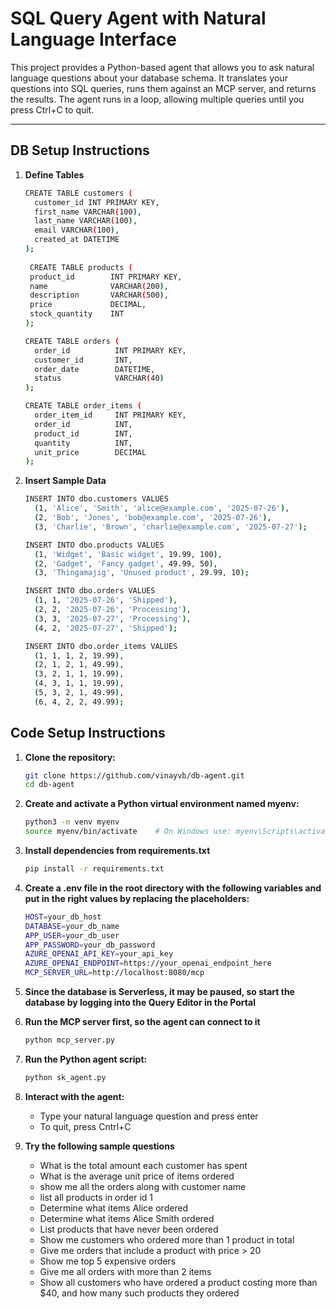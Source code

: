 # SQL Query Agent with Natural Language Interface

This project provides a Python-based agent that allows you to ask natural language questions about your database schema. It translates your questions into SQL queries, runs them against an MCP server, and returns the results. The agent runs in a loop, allowing multiple queries until you press Ctrl+C to quit.

---
## DB Setup Instructions
1. **Define Tables**
   ```bash
   CREATE TABLE customers (
     customer_id INT PRIMARY KEY,
     first_name VARCHAR(100),
     last_name VARCHAR(100),
     email VARCHAR(100),
     created_at DATETIME
   );
 
    CREATE TABLE products (
    product_id        INT PRIMARY KEY,
    name              VARCHAR(200),
    description       VARCHAR(500),
    price             DECIMAL,
    stock_quantity    INT
   );

   CREATE TABLE orders (
     order_id          INT PRIMARY KEY,
     customer_id       INT,
     order_date        DATETIME,
     status            VARCHAR(40)
   );

   CREATE TABLE order_items (
     order_item_id     INT PRIMARY KEY,
     order_id          INT,
     product_id        INT,
     quantity          INT,
     unit_price        DECIMAL
   );

2. **Insert Sample Data**
   ```bash
   INSERT INTO dbo.customers VALUES
     (1, 'Alice', 'Smith', 'alice@example.com', '2025-07-26'),
     (2, 'Bob', 'Jones', 'bob@example.com', '2025-07-26'),
     (3, 'Charlie', 'Brown', 'charlie@example.com', '2025-07-27');

   INSERT INTO dbo.products VALUES
     (1, 'Widget', 'Basic widget', 19.99, 100),
     (2, 'Gadget', 'Fancy gadget', 49.99, 50),
     (3, 'Thingamajig', 'Unused product', 29.99, 10);

   INSERT INTO dbo.orders VALUES
     (1, 1, '2025-07-26', 'Shipped'),
     (2, 2, '2025-07-26', 'Processing'),
     (3, 3, '2025-07-27', 'Processing'),
     (4, 2, '2025-07-27', 'Shipped');

   INSERT INTO dbo.order_items VALUES
     (1, 1, 1, 2, 19.99),
     (2, 1, 2, 1, 49.99),
     (3, 2, 1, 1, 19.99),
     (4, 3, 1, 1, 19.99),
     (5, 3, 2, 1, 49.99),
     (6, 4, 2, 2, 49.99);

## Code Setup Instructions

1. **Clone the repository:**

   ```bash
   git clone https://github.com/vinayvb/db-agent.git
   cd db-agent

2. **Create and activate a Python virtual environment named myenv:**
   ```bash
   python3 -m venv myenv
   source myenv/bin/activate    # On Windows use: myenv\Scripts\activate

3. **Install dependencies from requirements.txt**
   ```bash
   pip install -r requirements.txt

4. **Create a .env file in the root directory with the following variables 
   and put in the right values by replacing the placeholders:**
   ```bash
   HOST=your_db_host
   DATABASE=your_db_name
   APP_USER=your_db_user
   APP_PASSWORD=your_db_password
   AZURE_OPENAI_API_KEY=your_api_key
   AZURE_OPENAI_ENDPOINT=https://your_openai_endpoint_here
   MCP_SERVER_URL=http://localhost:8080/mcp
   
5. **Since the database is Serverless, it may be paused, 
   so start the database by logging into the Query Editor in the Portal**

6. **Run the MCP server first, so the agent can connect to it**
   ```bash
   python mcp_server.py

7. **Run the Python agent script:**
   ```bash
   python sk_agent.py
   
8. **Interact with the agent:**
   * Type your natural language question and press enter
   * To quit, press Cntrl+C

9. **Try the following sample questions**
   * What is the total amount each customer has spent
   * What is the average unit price of items ordered
   * show me all the orders along with customer name
   * list all products in order id 1
   * Determine what items Alice ordered
   * Determine what items Alice Smith ordered
   * List products that have never been ordered
   * Show me customers who ordered more than 1 product in total
   * Give me orders that include a product with price > 20
   * Show me top 5 expensive orders
   * Give me all orders with more than 2 items
   * Show all customers who have ordered a product costing more than $40, and how many such products they ordered